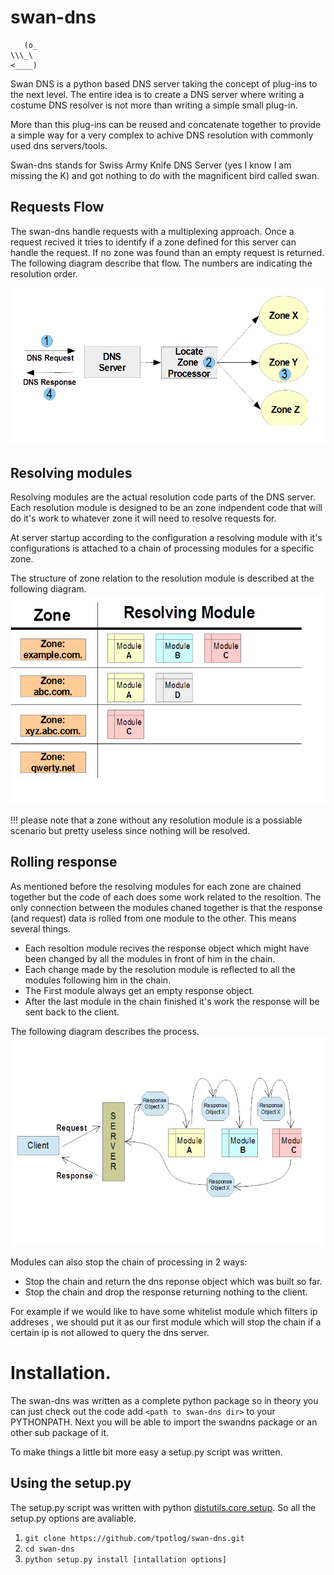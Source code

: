 # swan-dns
 
```
   (o_
\\\_\
<____)    
 ```
Swan DNS is a python based DNS server taking the concept of plug-ins to the next level.
The entire idea is to create a DNS server where writing a costume DNS resolver is not more than writing a simple small plug-in.

More than this plug-ins can be reused and concatenate together to provide a simple way for a very complex to achive DNS resolution
with commonly used dns servers/tools.

Swan-dns stands for Swiss Army Knife DNS Server (yes I know I am missing the K) and got nothing to do with the magnificent bird called swan. 


## Requests Flow

The swan-dns handle requests with a multiplexing approach.
Once a request recived it tries to identify if a zone defined for this server can handle the request.
If no zone was found than an empty request is returned.
The following diagram describe that flow.
The numbers are indicating the resolution order.

![Processing Flow](/images/Diag1.png)

## Resolving modules 
Resolving modules are the actual resolution code parts of the DNS server.
Each resolution module is designed to be an zone indpendent code that will do it's work to whatever zone it will need to resolve requests for.

At server startup according to the configuration a resolving module with it's configurations is attached to a chain of processing modules for a specific zone.

The structure of zone relation to the resolution module is described at the following diagram.
![Zone resolvers structure](/images/Diag2.png)

!!! please note that a zone without any resolution module is a possiable scenario but pretty useless since nothing will be resolved.

## Rolling response 
As mentioned before the resolving modules for each zone are chained together but the code of each does some work related to the resoltion.
The only connection between the modules chaned together is that the response (and request) data is rolled from one module to the other.
This means several things.

* Each resoltion module recives the response object which might have been changed by all the modules in front of him in the chain.
* Each change made by the resolution module is reflected to all the modules following him in the chain.
* The First module always get an empty response object.
* After the last module in the chain finished it's work the response will be sent back to the client.

The following diagram describes the process.
![Rolling Response](/images/Diag3.png)

Modules can also stop the chain of processing in 2 ways: 
* Stop the chain and return the dns reponse object which was built so far.
* Stop the chain and drop the response returning nothing to the client.

For example if we would like to have some whitelist module which filters ip addreses , we should put it as our first module which will stop the chain if a certain ip is not allowed to query the dns server.

# Installation.

The swan-dns was written as a complete python package so in theory you can just check out the code add `<path to swan-dns dir>` to your PYTHONPATH.
Next you will be able to import the swandns package or an other sub package of it.

To make things a little bit more easy a setup.py script was written.

## Using the setup.py 

The setup.py script was written with python [distutils.core.setup](https://docs.python.org/2/distutils/setupscript.html).
So all the setup.py options are avaliable.

1. ```git clone https://github.com/tpotlog/swan-dns.git``` 
2. ```cd swan-dns``` 
3. ```python setup.py install [intallation options]``` 
